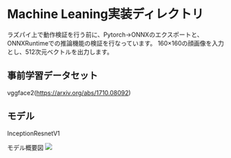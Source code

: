 # Machine Leaning実装ディレクトリ

ラズパイ上で動作検証を行う前に、Pytorch→ONNXのエクスポートと、ONNXRuntimeでの推論機能の検証を行なっています。
160×160の顔画像を入力とし、512次元ベクトルを出力します。

## 事前学習データセット

vggface2(https://arxiv.org/abs/1710.08092)

## モデル

InceptionResnetV1

モデル概要図
![](https://github.com/jphacks/A_2111/blob/readme/ML/pic.png?raw=true)
